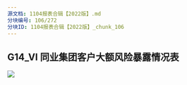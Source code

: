 ```yaml
---
源文档: 1104报表合辑【2022版】.md
分块编号: 106/272
分块ID: 1104报表合辑【2022版】_chunk_106
---
```


## G14\_VI 同业集团客户大额风险暴露情况表

![](data:image/x-emf;base64...)

